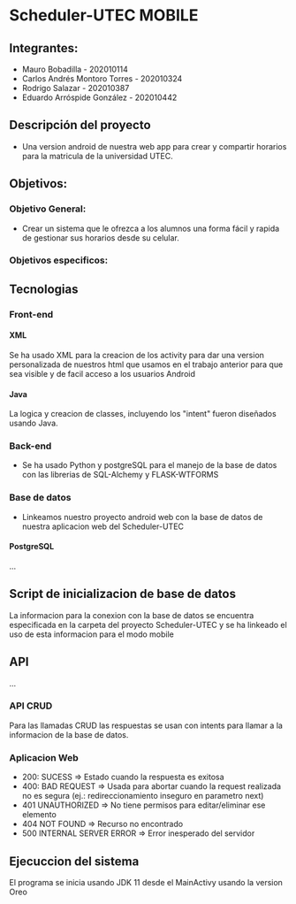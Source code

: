 # Scheduler-UTEC MOBILE

## Integrantes:
- Mauro Bobadilla - 202010114
- Carlos Andrés Montoro Torres - 202010324
- Rodrigo Salazar - 202010387
- Eduardo Arróspide González - 202010442

## Descripción del proyecto
- Una version android de nuestra web app para crear y compartir horarios para la matricula de la universidad UTEC.

## Objetivos:

### Objetivo General:
- Crear un sistema que le ofrezca a los alumnos una forma fácil y rapida de gestionar sus horarios desde su celular.

### Objetivos especificos:

## Tecnologias
### Front-end
#### XML
Se ha usado XML para la creacion de los activity para dar una version personalizada de nuestros html que usamos en
el trabajo anterior para que sea visible y de facil acceso a los usuarios Android
#### Java
La logica y creacion de classes, incluyendo los "intent" fueron diseñados usando Java.
### Back-end
- Se ha usado Python y postgreSQL para el manejo de la base de datos con las librerias de SQL-Alchemy y FLASK-WTFORMS
### Base de datos
- Linkeamos nuestro proyecto android web con la base de datos de nuestra aplicacion web del Scheduler-UTEC
#### PostgreSQL
...

## Script de inicializacion de base de datos
La informacion para la conexion con la base de datos se encuentra especificada en la carpeta del proyecto Scheduler-UTEC y se ha linkeado el uso de esta informacion para el modo mobile

## API
...

### API CRUD
Para las llamadas CRUD las respuestas se usan con intents para llamar a la informacion de la base de datos.


### Aplicacion Web
- 200: SUCESS => Estado cuando la respuesta es exitosa
- 400: BAD REQUEST => Usada para abortar cuando la request realizada no es segura (ej.: redireccionamiento inseguro en parametro next)
- 401 UNAUTHORIZED => No tiene permisos para editar/eliminar ese elemento
- 404 NOT FOUND => Recurso no encontrado
- 500 INTERNAL SERVER ERROR => Error inesperado del servidor

## Ejecuccion del sistema
El programa se inicia usando JDK 11 desde el MainActivy usando la version Oreo